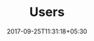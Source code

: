 ---
title: "Users"
date: 2017-09-25T11:31:18+05:30
layout: users
property: "Casa Britona"
status: "In Process"
url: /details/users/casa-britona/
slug: "casa-britona/"

mainmenu:
 details: true
 user: true

---